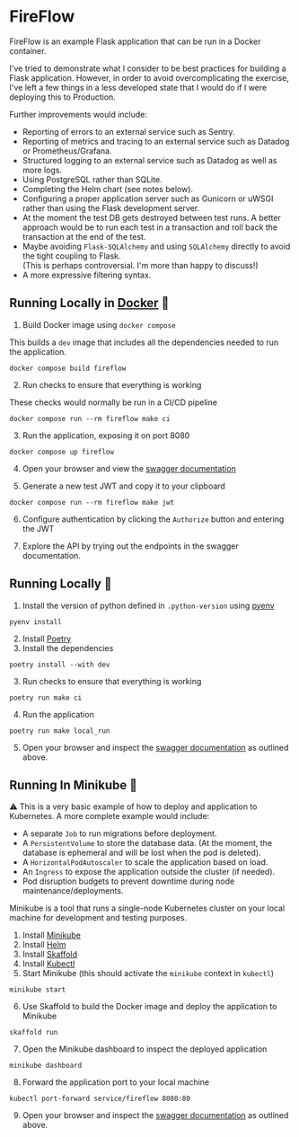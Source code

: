 # FireFlow

FireFlow is an example Flask application that can be run in a Docker container.

I've tried to demonstrate what I consider to be best practices for building a Flask application.  However, in order to 
avoid overcomplicating the exercise, I've left a few things in a less developed state that I 
would do if I were deploying this to Production.

Further improvements would include:

- Reporting of errors to an external service such as Sentry.
- Reporting of metrics and tracing to an external service such as Datadog or Prometheus/Grafana.
- Structured logging to an external service such as Datadog as well as more logs.
- Using PostgreSQL rather than SQLite.
- Completing the Helm chart (see notes below).
- Configuring a proper application server such as Gunicorn or uWSGI rather than using the Flask development server.
- At the moment the test DB gets destroyed between test runs.  A better approach would be to run each test in a transaction
  and roll back the transaction at the end of the test.
- Maybe avoiding `Flask-SQLAlchemy` and using `SQLAlchemy` directly to avoid the tight coupling to Flask.  
  (This is perhaps controversial.  I'm more than happy to discuss!)
- A more expressive filtering syntax.

## Running Locally in [Docker](https://www.docker.com/get-started) 🐳

1. Build Docker image using `docker compose`
 
This builds a `dev` image that includes all the dependencies needed to run the application.

```shell
docker compose build fireflow
```
2. Run checks to ensure that everything is working

These checks would normally be run in a CI/CD pipeline

```shell
docker compose run --rm fireflow make ci
```

3. Run the application, exposing it on port 8080

```shell
docker compose up fireflow
```

4. Open your browser and view the [swagger documentation](http://localhost:8080/docs/swagger-ui)

5. Generate a new test JWT and copy it to your clipboard

```shell
docker compose run --rm fireflow make jwt
```

6. Configure authentication by clicking the `Authorize` button and entering the JWT 

7. Explore the API by trying out the endpoints in the swagger documentation.

## Running Locally 🐍

1. Install the version of python defined in `.python-version` using [pyenv](https://github.com/pyenv/pyenv) 

```shell
pyenv install
```

2. Install [Poetry](https://python-poetry.org/docs/#installation)
3. Install the dependencies

```shell
poetry install --with dev
```

3. Run checks to ensure that everything is working

```shell
poetry run make ci
```

4. Run the application

```shell
poetry run make local_run
```

5. Open your browser and inspect the [swagger documentation](http://localhost:8080/docs/swagger-ui) as outlined above.

## Running In Minikube 🚢

⚠️ This is a very basic example of how to deploy and application to Kubernetes.  A more complete example would include:
- A separate `Job` to run migrations before deployment.
- A `PersistentVolume` to store the database data. (At the moment, the database is ephemeral and will be lost when the pod is deleted).
- A `HorizontalPodAutoscaler` to scale the application based on load.
- An `Ingress` to expose the application outside the cluster (if needed).
- Pod disruption budgets to prevent downtime during node maintenance/deployments.

Minikube is a tool that runs a single-node Kubernetes cluster on your local machine for development and testing purposes.

1. Install [Minikube](https://minikube.sigs.k8s.io/docs/start/)
2. Install [Helm](https://helm.sh/docs/intro/install/)
3. Install [Skaffold](https://skaffold.dev/docs/install/)
4. Install [Kubectl](https://kubernetes.io/docs/tasks/tools/install-kubectl/)
5. Start Minikube (this should activate the `minikube` context in `kubectl`)

```shell
minikube start
```

6. Use Skaffold to build the Docker image and deploy the application to Minikube

```shell
skaffold run
```
7. Open the Minikube dashboard to inspect the deployed application

```shell
minikube dashboard
```

8. Forward the application port to your local machine

```shell
kubectl port-forward service/fireflow 8080:80
```

9. Open your browser and inspect the [swagger documentation](http://localhost:8080/docs/swagger-ui) as outlined above.